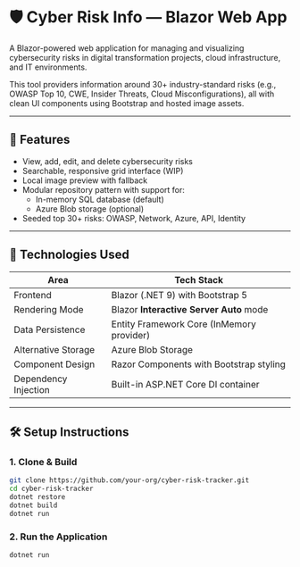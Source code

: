 # 🛡️ Cyber Risk Info — Blazor Web App

A Blazor-powered web application for managing and visualizing cybersecurity risks in digital transformation projects, cloud infrastructure, and IT environments.

This tool providers information around 30+ industry-standard risks (e.g., OWASP Top 10, CWE, Insider Threats, Cloud Misconfigurations), all with clean UI components using Bootstrap and hosted image assets.

---

## 🚀 Features

- View, add, edit, and delete cybersecurity risks
- Searchable, responsive grid interface (WIP)
- Local image preview with fallback
- Modular repository pattern with support for:
  - In-memory SQL database (default)
  - Azure Blob storage (optional)
- Seeded top 30+ risks: OWASP, Network, Azure, API, Identity

---

## 🧰 Technologies Used

| Area                  | Tech Stack                                |
|-----------------------|--------------------------------------------|
| Frontend              | Blazor (.NET 9) with Bootstrap 5           |
| Rendering Mode        | Blazor **Interactive Server Auto** mode    |
| Data Persistence      | Entity Framework Core (InMemory provider)  |
| Alternative Storage   | Azure Blob Storage                         |
| Component Design      | Razor Components with Bootstrap styling    |
| Dependency Injection  | Built-in ASP.NET Core DI container         |

---

## 🛠️ Setup Instructions

### 1. Clone & Build 
```bash
git clone https://github.com/your-org/cyber-risk-tracker.git
cd cyber-risk-tracker
dotnet restore
dotnet build
dotnet run
```
### 2.   Run the Application
```bash
dotnet run
```
